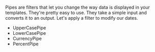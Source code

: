 Pipes are filters that let you change the way data is displayed in your templates. They're pretty easy to use. They take a simple input and converts it to an output. Let's apply a filter to modify our dates.

- UpperCasePipe
- LowerCasePipe
- CurrencyPipe
- PercentPipe
